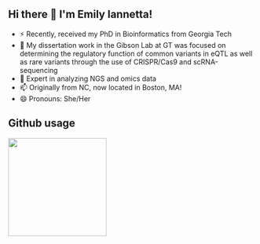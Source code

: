 ## Hi there 👋 I'm Emily Iannetta! 

- ⚡ Recently, received my PhD in Bioinformatics from Georgia Tech
- 💬 My dissertation work in the Gibson Lab at GT was focused on determining the regulatory function of common variants in eQTL as well as rare variants through the use of CRISPR/Cas9 and scRNA-sequencing
- 🔬 Expert in analyzing NGS and omics data 
- 📫 Originally from NC, now located in Boston, MA!
- 😄 Pronouns: She/Her

## Github usage

<a href="https://github.com/anuraghazra/github-readme-stats">
  <img height=200 align="center" src="https://github-readme-stats.vercel.app/api/top-langs/?username=EmilyGreenwood&hide=jupyter%20notebook&layout=donut&theme=flag-india"/>
</a>
<!--
**EmilyGreenwood/EmilyGreenwood** is a ✨ _special_ ✨ repository because its `README.md` (this file) appears on your GitHub profile.

Here are some ideas to get you started:

- 🔭 I’m currently working on ...
- 🌱 I’m currently learning ...
- 👯 I’m looking to collaborate on ...
- 🤔 I’m looking for help with ...
- 💬 Ask me about ...
- 📫 How to reach me: ...
- 😄 Pronouns: ...
- ⚡ Fun fact: ...
-->
